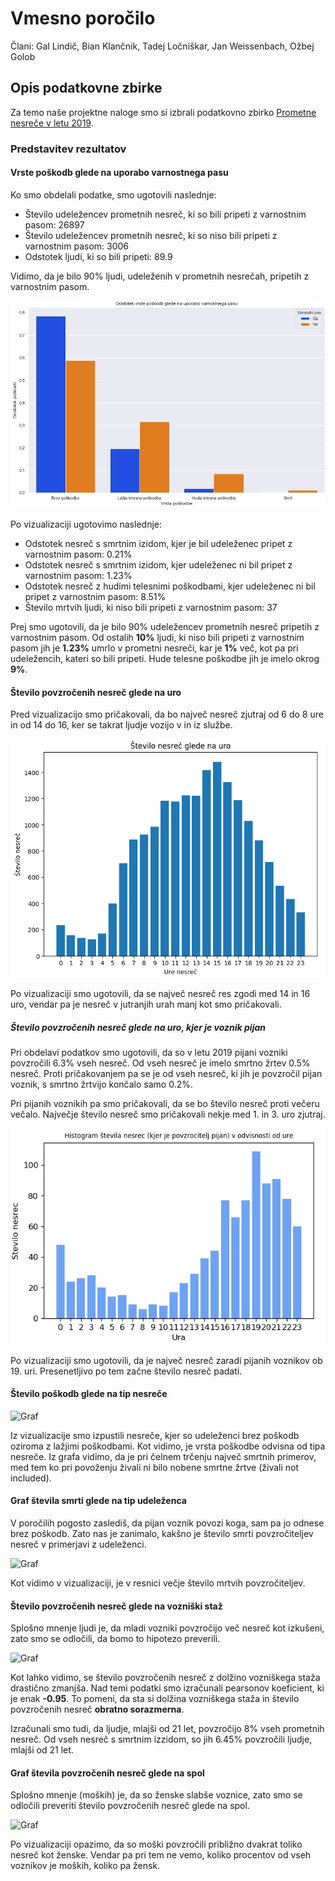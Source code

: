 # Vmesno poročilo

Člani: Gal Lindič, Bian Klančnik, Tadej Ločniškar, Jan Weissenbach, Ožbej Golob

## Opis podatkovne zbirke

Za temo naše projektne naloge smo si izbrali podatkovno zbirko [Prometne nesreče v letu 2019](https://www.policija.si/o-slovenski-policiji/statistika/prometna-varnost).

### Predstavitev rezultatov

#### Vrste poškodb glede na uporabo varnostnega pasu

Ko smo obdelali podatke, smo ugotovili naslednje:

* Število udeležencev prometnih nesreč, ki so bili pripeti z varnostnim pasom: 26897
* Število udeležencev prometnih nesreč, ki so niso bili pripeti z varnostnim pasom: 3006
* Odstotek ljudi, ki so bili pripeti: 89.9

Vidimo, da je bilo 90% ljudi, udeleženih v prometnih nesrečah, pripetih z varnostnim pasom.

![Graf](grafi/bian_pasi.png)

Po vizualizaciji ugotovimo naslednje:

* Odstotek nesreč s smrtnim izidom, kjer je bil udeleženec pripet z varnostnim pasom: 0.21%
* Odstotek nesreč s smrtnim izidom, kjer udeleženec ni bil pripet z varnostnim pasom: 1.23%
* Odstotek nesreč z hudimi telesnimi poškodbami, kjer udeleženec ni bil pripet z varnostnim pasom: 8.51%
* Število mrtvih ljudi, ki niso bili pripeti z varnostnim pasom: 37

Prej smo ugotovili, da je bilo 90% udeležencev prometnih nesreč pripetih z varnostnim pasom. Od ostalih **10%** ljudi, ki niso bili pripeti z varnostnim pasom jih je **1.23%** umrlo v prometni nesreči, kar je **1%** več, kot pa pri udeležencih, kateri so bili pripeti. Hude telesne poškodbe jih je imelo okrog **9%**.

#### Število povzročenih nesreč glede na uro

Pred vizualizacijo smo pričakovali, da bo največ nesreč zjutraj od 6 do 8 ure in od 14 do 16, ker se takrat ljudje vozijo v in iz službe.

![Graf](grafi/gal_ure.png)

Po vizualizaciji smo ugotovili, da se največ nesreč res zgodi med 14 in 16 uro, vendar pa je nesreč v jutranjih urah manj kot smo pričakovali.

##### Število povzročenih nesreč glede na uro, kjer je voznik pijan

Pri obdelavi podatkov smo ugotovili, da so v letu 2019 pijani vozniki povzročili 6.3% vseh nesreč.
Od vseh nesreč je imelo smrtno žrtev 0.5% nesreč. Proti pričakovanjem pa se je od vseh nesreč, ki jih je povzročil pijan voznik, s smrtno žrtvijo končalo samo 0.2%.

Pri pijanih voznikih pa smo pričakovali, da se bo število nesreč proti večeru večalo. Največje število nesreč smo pričakovali nekje med 1. in 3. uro zjutraj.

![Graf](grafi/ozbej_ure.png)

Po vizualizaciji smo ugotovili, da je največ nesreč zaradi pijanih voznikov ob 19. uri. Presenetljivo po tem začne število nesreč padati.


#### Število poškodb glede na tip nesreče

![Graf](jan_nesrece_poskodbe.png)

Iz vizualizacije smo izpustili nesreče, kjer so udeleženci brez poškodb oziroma z lažjimi poškodbami. Kot vidimo, je vrsta poškodbe odvisna od tipa nesreče. Iz grafa vidimo, da je pri čelnem trčenju največ smrtnih primerov, med tem ko pri povoženju živali ni bilo nobene smrtne žrtve (živali not included).

#### Graf števila smrti glede na tip udeleženca

V poročilih pogosto zaslediš, da pijan voznik povozi koga, sam pa jo odnese brez poškodb. Zato nas je zanimalo, kakšno je število smrti povzročiteljev nesreč v primerjavi z udeleženci.

![Graf](jan_udelezenci.png)

Kot vidimo v vizualizaciji, je v resnici večje število mrtvih povzročiteljev.

#### Število povzročenih nesreč glede na vozniški staž

Splošno mnenje ljudi je, da mladi vozniki povzročijo več nesreč kot izkušeni, zato smo se odločili, da bomo to hipotezo preverili.

![Graf](ozbej_staz.png)

Kot lahko vidimo, se število povzročenih nesreč z dolžino vozniškega staža drastično zmanjša. Nad temi podatki smo izračunali pearsonov koeficient, ki je enak **-0.95**. To pomeni, da sta si dolžina vozniškega staža in število povzročenih nesreč **obratno sorazmerna**.

Izračunali smo tudi, da ljudje, mlajši od 21 let, povzročijo 8% vseh prometnih nesreč. Od vseh nesreč s smrtnim izzidom, so jih 6.45% povzročili ljudje, mlajši od 21 let.

#### Graf števila povzročenih nesreč glede na spol

Splošno mnenje (moških) je, da so ženske slabše voznice, zato smo se odločili preveriti število povzročenih nesreč glede na spol.

![Graf](tadej_spol.png)

Po vizualizaciji opazimo, da so moški povzročili približno dvakrat toliko nesreč kot ženske. Vendar pa pri tem ne vemo, koliko procentov od vseh voznikov je moških, koliko pa žensk.
